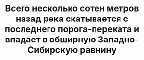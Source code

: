 ---
title: 'Всего несколько сотен метров назад река скатывается с последнего порога-переката и впадает в обширную Западно-Сибирскую равнину'
location: 'Река Тагил, урочище Кискина. Махнёвский район, Свердловская область, Россия'

tags: [fav, all, 2015]
category: as-the-first-settlers
---
